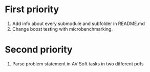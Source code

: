 # First priority

1. Add info about every submodule and subfolder in README.md
2. Change boost testing with microbenchmarking.

# Second priority

1. Parse problem statement in AV Soft tasks in two different pdfs
